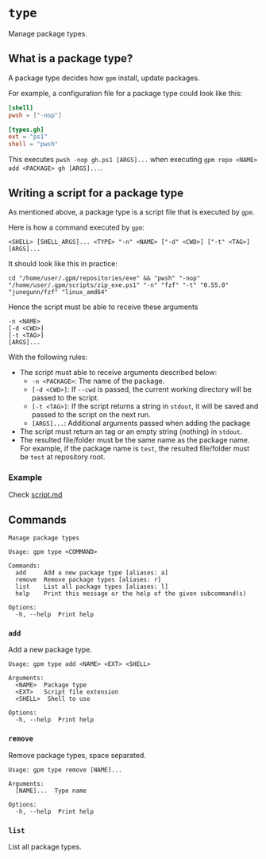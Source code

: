 # `type`

Manage package types.

## What is a package type?

A package type decides how `gpm` install, update packages.

For example, a configuration file for a package type could look like this:

```toml
[shell]
pwsh = ["-nop"]

[types.gh]
ext = "ps1"
shell = "pwsh"
```

This executes `pwsh -nop gh.ps1 [ARGS]...` when executing `gpm repo <NAME> add <PACKAGE> gh [ARGS]...`.

## Writing a script for a package type

As mentioned above, a package type is a script file that is executed by `gpm`.

Here is how a command executed by `gpm`:

```shell
<SHELL> [SHELL_ARGS]... <TYPE> "-n" <NAME> ["-d" <CWD>] ["-t" <TAG>] [ARGS]...
```

It should look like this in practice:

```shell
cd "/home/user/.gpm/repositories/exe" && "pwsh" "-nop" "/home/user/.gpm/scripts/zip_exe.ps1" "-n" "fzf" "-t" "0.55.0" "junegunn/fzf" "linux_amd64"
```

Hence the script must be able to receive these arguments

```
-n <NAME>
[-d <CWD>]
[-t <TAG>]
[ARGS]...
```

With the following rules:

- The script must able to receive arguments described below:
  - `-n <PACKAGE>`: The name of the package.
  - `[-d <CWD>]`: If `--cwd` is passed, the current working directory will be passed to the script.
  - `[-t <TAG>]`: If the script returns a string in `stdout`, it will be saved and passed to the script on the next run.
  - `[ARGS]...`: Additional arguments passed when adding the package
- The script must return an tag or an empty string (nothing) in `stdout`.
- The resulted file/folder must be the same name as the package name. For example, if the package name is `test`, the resulted file/folder must be `test` at repository root.

### Example

Check [script.md](./script.md)

## Commands

```
Manage package types

Usage: gpm type <COMMAND>

Commands:
  add     Add a new package type [aliases: a]
  remove  Remove package types [aliases: r]
  list    List all package types [aliases: l]
  help    Print this message or the help of the given subcommand(s)

Options:
  -h, --help  Print help
```

### `add`

Add a new package type.

```
Usage: gpm type add <NAME> <EXT> <SHELL>

Arguments:
  <NAME>  Package type
  <EXT>   Script file extension
  <SHELL>  Shell to use

Options:
  -h, --help  Print help
```

### `remove`

Remove package types, space separated.

```
Usage: gpm type remove [NAME]...

Arguments:
  [NAME]...  Type name

Options:
  -h, --help  Print help
```

### `list`

List all package types.
